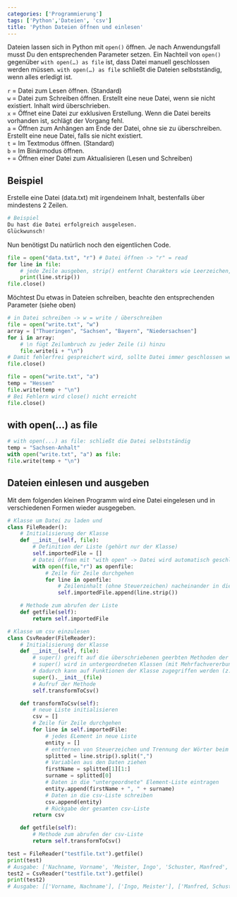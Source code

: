 ```yaml
---
categories: ['Programmierung']
tags: ['Python','Dateien', 'csv']
title: 'Python Dateien öffnen und einlesen'
---
```


Dateien lassen sich in Python mit `open()` öffnen. Je nach Anwendungsfall musst Du den entsprechenden Parameter setzen. Ein Nachteil von `open()` gegenüber `with open(…) as file` ist, dass Datei manuell geschlossen werden müssen. `with open(…) as file` schließt die Dateien selbstständig, wenn alles erledigt ist.

`r` = Datei zum Lesen öffnen. (Standard)  
`w` = Datei zum Schreiben öffnen. Erstellt eine neue Datei, wenn sie nicht existiert. Inhalt wird überschrieben.  
`x` = Öffnet eine Datei zur exklusiven Erstellung. Wenn die Datei bereits vorhanden ist, schlägt der Vorgang fehl.  
`a` = Öffnen zum Anhängen am Ende der Datei, ohne sie zu überschreiben. Erstellt eine neue Datei, falls sie nicht existiert.  
`t` = Im Textmodus öffnen. (Standard)  
`b` = Im Binärmodus öffnen.  
`+` = Öffnen einer Datei zum Aktualisieren (Lesen und Schreiben)

## Beispiel

Erstelle eine Datei (data.txt) mit irgendeinem Inhalt, bestenfalls über mindestens 2 Zeilen.

```python
# Beispiel
Du hast die Datei erfolgreich ausgelesen.
Glückwunsch!
```

Nun benötigst Du natürlich noch den eigentlichen Code.

```python
file = open("data.txt", "r") # Datei öffnen -> "r" = read
for line in file:
    # jede Zeile ausgeben, strip() entfernt Charakters wie Leerzeichen, Zeilumbrüche etc
    print(line.strip())
file.close()
```

Möchtest Du etwas in Dateien schreiben, beachte den entsprechenden Parameter (siehe oben)

```python
# in Datei schreiben -> w = write / überschreiben
file = open("write.txt", "w")
array = ["Thueringen", "Sachsen", "Bayern", "Niedersachsen"]
for i in array:
    # \n fügt Zeilumbruch zu jeder Zeile (i) hinzu
    file.write(i + "\n")
# Damit fehlerfrei gespreichert wird, sollte Datei immer geschlossen werden
file.close()
```

```python
file = open("write.txt", "a")
temp = "Hessen"
file.write(temp + "\n")
# Bei Fehlern wird close() nicht erreicht
file.close()
```

## with open(...) as file

```python
# with open(...) as file: schließt die Datei selbstständig
temp = "Sachsen-Anhalt"
with open("write.txt", "a") as file:
file.write(temp + "\n")
```

## Dateien einlesen und ausgeben

Mit dem folgenden kleinen Programm wird eine Datei eingelesen und in verschiedenen Formen wieder ausgegeben.

```python
# Klasse um Datei zu laden und 
class FileReader():
    # Initialisierung der Klasse
    def __init__(self, file):
        # Definition der Liste (gehört nur der Klasse)
        self.importedFile = []
        # Datei öffnen mit "with open" -> Datei wird automatisch geschlossen
        with open(file,"r") as openfile:
            # Zeile für Zeile durchgehen
            for line in openfile:
                # Zeileninhalt (ohne Steuerzeichen) nacheinander in die Liste einfügen
                self.importedFile.append(line.strip())

    # Methode zum abrufen der Liste
    def getfile(self):
        return self.importedFile

# Klasse um csv einzulesen
class CsvReader(FileReader):
    # Initialisierung der Klasse
    def __init__(self, file):
        # super() greift auf die überschriebenen geerbten Methoden der Klasse FileReader zu
        # super() wird in untergeordneten Klassen (mit Mehrfachvererbung) verwendet,
        # dadurch kann auf Funktionen der Klasse zugegriffen werden (z.B. getFile() ).
        super().__init__(file)
        # Aufruf der Methode
        self.transformToCsv()

    def transformToCsv(self):
        # neue Liste initialisieren
        csv = []
        # Zeile für Zeile durchgehen
        for line in self.importedFile:
            # jedes ELement in neue Liste
            entity = []
            # entfernen von Steuerzeichen und Trennung der Wörter beim Komma
            splitted = line.strip().split(",")
            # Variablen aus den Daten ziehen
            firstName = splitted[1][1:]
            surname = splitted[0]
            # Daten in die "untergeordnete" Element-Liste eintragen
            entity.append(firstName + ", " + surname)
            # Daten in die csv-Liste schreiben
            csv.append(entity)
            # Rückgabe der gesamten csv-Liste
        return csv

    def getfile(self):
        # Methode zum abrufen der csv-Liste
        return self.transformToCsv()

test = FileReader("testfile.txt").getfile()
print(test)
# Ausgabe: ['Nachname, Vorname', 'Meister, Ingo', 'Schuster, Manfred', 'Mueller, Hans', 'Schmidt, Klaus']
test2 = CsvReader("testfile.txt").getfile()
print(test2)
# Ausgabe: [['Vorname, Nachname'], ['Ingo, Meister'], ['Manfred, Schuster'], ['Hans, Mueller'], ['Klaus, Schmidt']]
```
